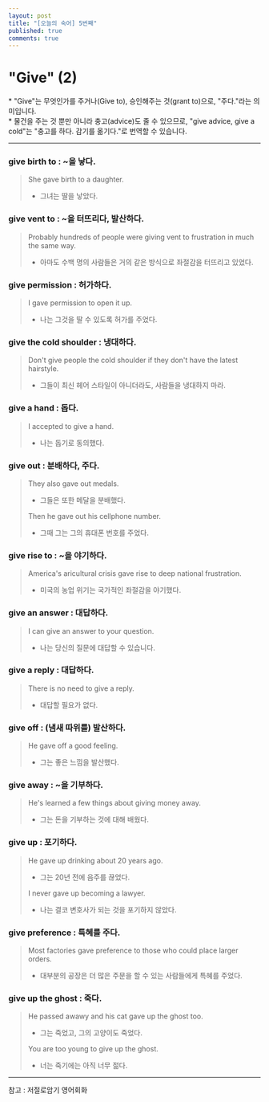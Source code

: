```yaml
---
layout: post
title: "[오늘의 숙어] 5번째"
published: true
comments: true
---
```


# "Give" (2)

<p class="message">
    * "Give"는 무엇인가를 주거나(Give to), 승인해주는 것(grant to)으로, "주다."라는 의미입니다. <br>
    * 물건을 주는 것 뿐만 아니라 충고(advice)도 줄 수 있으므로, "give advice, give a cold"는 "충고를 하다. 감기를 옮기다."로 번역할 수 있습니다.
</p>

---

### give birth to : ~을 낳다.

> She gave birth to a daughter.
>
> - 그녀는 딸을 낳았다.

### give vent to : ~을 터뜨리다, 발산하다.

> Probably hundreds of people were giving vent to frustration in much the same way.
>
> - 아마도 수백 명의 사람들은 거의 같은 방식으로 좌절감을 터뜨리고 있었다.

### give permission : 허가하다.

> I gave permission to open it up.
>
> - 나는 그것을 딸 수 있도록 허가를 주었다.

### give the cold shoulder : 냉대하다.

> Don't give people the cold shoulder if they don't have the latest hairstyle.
>
> - 그들이 최신 헤어 스타일이 아니더라도, 사람들을 냉대하지 마라.

### give a hand : 돕다.

> I accepted to give a hand.
>
> - 나는 돕기로 동의했다.

### give out : 분배하다, 주다.

> They also gave out medals.
>
> - 그들은 또한 메달을 분배했다.
>
> Then he gave out his cellphone number.
>
> - 그때 그는 그의 휴대폰 번호를 주었다.

### give rise to : ~을 야기하다.

> America's aricultural crisis gave rise to deep national frustration.
>
> - 미국의 농업 위기는 국가적인 좌절감을 야기했다.

### give an answer : 대답하다.

> I can give an answer to your question.
>
> - 나는 당신의 질문에 대답할 수 있습니다.

### give a reply : 대답하다.

> There is no need to give a reply.
>
> - 대답할 필요가 없다.

### give off : (냄새 따위를) 발산하다.

> He gave off a good feeling.
>
> - 그는 좋은 느낌을 발산했다.

### give away : ~을 기부하다.

> He's learned a few things about giving money away.
>
> - 그는 돈을 기부하는 것에 대해 배웠다.

### give up : 포기하다.

> He gave up drinking about 20 years ago.
>
> - 그는 20년 전에 음주를 끊었다.
>
> I never gave up becoming a lawyer.
>
> - 나는 결코 변호사가 되는 것을 포기하지 않았다.

### give preference : 특혜를 주다.

> Most factories gave preference to those who could place larger orders.
>
> - 대부분의 공장은 더 많은 주문을 할 수 있는 사람들에게 특혜를 주었다.

### give up the ghost : 죽다.

> He passed awawy and his cat gave up the ghost too.
>
> - 그는 죽었고, 그의 고양이도 죽었다.
>
> You are too young to give up the ghost.
>
> - 너는 죽기에는 아직 너무 젊다.

---

참고 : 저절로암기 영어회화
